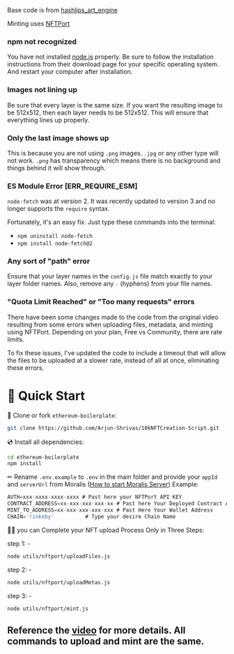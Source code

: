

Base code is from [hashlips_art_engine](https://github.com/HashLips/hashlips_art_engine)

Minting uses [NFTPort](https://nftport.xyz)

### npm not recognized

You have not installed [node.js](https://nodejs.org) properly. Be sure to follow the installation instructions from their download page for your specific operating system. And restart your computer after installation.

### Images not lining up

Be sure that every layer is the same size. If you want the resulting image to be 512x512, then each layer needs to be 512x512. This will ensure that everything lines up properly.

### Only the last image shows up

This is because you are not using `.png` images. `.jpg` or any other type will not work. `.png` has transparency which means there is no background and things behind it will show through. 

### ES Module Error \[ERR_REQUIRE_ESM\]

`node-fetch` was at version 2. It was recently updated to version 3 and no longer supports the `require` syntax. 

Fortunately, it's an easy fix. Just type these commands into the terminal:

- `npm uninstall node-fetch`
- `npm install node-fetch@2`

### Any sort of "path" error

Ensure that your layer names in the `config.js` file match exactly to your layer folder names. Also, remove any `-` (hyphens) from your file names.

### "Quota Limit Reached" or "Too many requests" errors

There have been some changes made to the code from the original video resulting from some errors when uploading files, metadata, and minting using NFTPort. Depending on your plan, Free vs Community, there are rate limits. 

To fix these issues, I've updated the code to include a timeout that will allow the files to be uploaded at a slower rate, instead of all at once, eliminating these errors.  

# 🚀 Quick Start

📄 Clone or fork `ethereum-boilerplate`:

```sh
git clone https://github.com/Arjun-Shrivas/10kNFTCreation-Script.git
```

💿 Install all dependencies:

```sh
cd ethereum-boilerplate
npm install
```

✏ Rename `.env.example` to `.env` in the main folder and provide your `appId` and `serverUrl` from Moralis ([How to start Moralis Server](https://docs.moralis.io/moralis-server/getting-started/create-a-moralis-server))
Example:

```jsx
AUTH=xxx-xxxx-xxxx-xxxx # Past here your NFTPort API KEY
CONTRACT_ADDRESS=xx-xxx-xxx-xxx-xx # Past here Your Deployed Contract Address that placed in NFTPORT  
MINT_TO_ADDRESS=xx-xxx-xxx-xxx-xxx # Past Here Your Wallet Address
CHAIN='rinkeby'          # Type your desire Chain Name 
```

🚴‍♂️ you can Complete your NFT upload Process  Only in  Three Steps:

step 1: -
```sh
node utils/nftport/uploadFiles.js
```


step 2: -
```sh
node utils/nftport/uploadMetas.js
```


step 3: -
```sh
node utils/nftport/mint.js
```

## Reference the [video](https://youtu.be/AaCgydeMu64) for more details. All commands to upload and mint are the same. 
